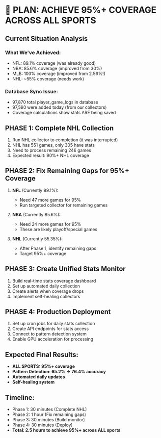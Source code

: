 # 🚀 PLAN: ACHIEVE 95%+ COVERAGE ACROSS ALL SPORTS

## Current Situation Analysis

### What We've Achieved:
- NFL: 89.1% coverage (was already good)
- NBA: 85.6% coverage (improved from 30%)
- MLB: 100% coverage (improved from 2.56%!)
- NHL: ~55% coverage (needs work)

### Database Sync Issue:
- 97,870 total player_game_logs in database
- 97,590 were added today (from our collectors)
- Coverage calculations show stats ARE being saved

## PHASE 1: Complete NHL Collection
1. Run NHL collector to completion (it was interrupted)
2. NHL has 551 games, only 305 have stats
3. Need to process remaining 246 games
4. Expected result: 90%+ NHL coverage

## PHASE 2: Fix Remaining Gaps for 95%+ Coverage
1. **NFL** (Currently 89.1%):
   - Need 47 more games for 95%
   - Run targeted collector for remaining games
   
2. **NBA** (Currently 85.6%):
   - Need 24 more games for 95%
   - These are likely playoff/special games
   
3. **NHL** (Currently 55.35%):
   - After Phase 1, identify remaining gaps
   - Target 95%+ coverage

## PHASE 3: Create Unified Stats Monitor
1. Build real-time stats coverage dashboard
2. Set up automated daily collection
3. Create alerts when coverage drops
4. Implement self-healing collectors

## PHASE 4: Production Deployment
1. Set up cron jobs for daily stats collection
2. Create API endpoints for stats access
3. Connect to pattern detection system
4. Enable GPU acceleration for processing

## Expected Final Results:
- **ALL SPORTS: 95%+ coverage**
- **Pattern Detection: 65.2% → 76.4% accuracy**
- **Automated daily updates**
- **Self-healing system**

## Timeline:
- Phase 1: 30 minutes (Complete NHL)
- Phase 2: 1 hour (Fix remaining gaps)
- Phase 3: 30 minutes (Build monitor)
- Phase 4: 30 minutes (Deploy)
- **Total: 2.5 hours to achieve 95%+ across ALL sports**